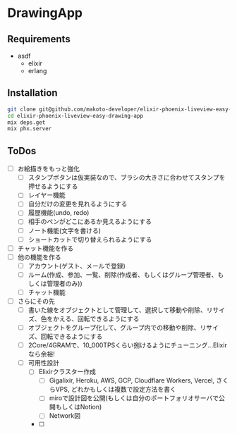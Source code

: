 # DrawingApp

## Requirements

- asdf
  - elixir
  - erlang

## Installation

```bash
git clone git@github.com/makoto-developer/elixir-phoenix-liveview-easy-drawing-app.git
cd elixir-phoenix-liveview-easy-drawing-app
mix deps.get
mix phx.server
```

## ToDos

- [ ] お絵描きをもっと強化
  - [ ] スタンプボタンは仮実装なので、ブラシの大きさに合わせてスタンプを押せるようにする
  - [ ] レイヤー機能
  - [ ] 自分だけの変更を見れるようにする
  - [ ] 履歴機能(undo, redo)
  - [ ] 相手のペンがどこにあるか見えるようにする
  - [ ] ノート機能(文字を書ける)
  - [ ] ショートカットで切り替えられるようにする
- [ ] チャット機能を作る
- [ ] 他の機能を作る
  - [ ] アカウント(ゲスト、メールで登録)
  - [ ] ルーム(作成、参加、一覧、削除(作成者、もしくはグループ管理者、もしくは管理者のみ))
  - [ ] チャット機能
- [ ] さらにその先
  - [ ] 書いた線をオブジェクトとして管理して、選択して移動や削除、リサイズ、色をかえる、回転できるようにする
  - [ ] オブジェクトをグループ化して、グループ内での移動や削除、リサイズ、回転できるようにする
  - [ ] 2Core/4GRAMで、10_000TPSくらい捌けるようにチューニング...Elixirなら余裕!
  - [ ] 可用性設計
    - [ ] Elixirクラスター作成
      - [ ] Gigalixir, Heroku, AWS, GCP, Cloudflare Workers, Vercel, さくらVPS, どれかもしくは複数で設定方法を書く
      - [ ] miroで設計図を公開(もしくは自分のポートフォリオサーバで公開もしくはNotion)
      - [ ] Network図
    - [ ] 